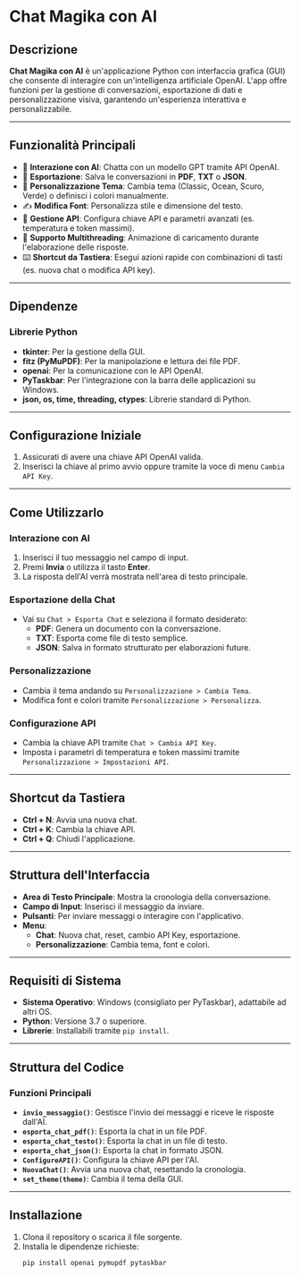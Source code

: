 # Chat Magika con AI

## Descrizione
**Chat Magika con AI** è un'applicazione Python con interfaccia grafica (GUI) che consente di interagire con un'intelligenza artificiale OpenAI. L'app offre funzioni per la gestione di conversazioni, esportazione di dati e personalizzazione visiva, garantendo un'esperienza interattiva e personalizzabile.

---

## Funzionalità Principali
- 🧠 **Interazione con AI**: Chatta con un modello GPT tramite API OpenAI.
- 📂 **Esportazione**: Salva le conversazioni in **PDF**, **TXT** o **JSON**.
- 🎨 **Personalizzazione Tema**: Cambia tema (Classic, Ocean, Scuro, Verde) o definisci i colori manualmente.
- ✍️ **Modifica Font**: Personalizza stile e dimensione del testo.
- 🔑 **Gestione API**: Configura chiave API e parametri avanzati (es. temperatura e token massimi).
- 🔄 **Supporto Multithreading**: Animazione di caricamento durante l'elaborazione delle risposte.
- ⌨️ **Shortcut da Tastiera**: Esegui azioni rapide con combinazioni di tasti (es. nuova chat o modifica API key).

---

## Dipendenze
### Librerie Python
- **tkinter**: Per la gestione della GUI.
- **fitz (PyMuPDF)**: Per la manipolazione e lettura dei file PDF.
- **openai**: Per la comunicazione con le API OpenAI.
- **PyTaskbar**: Per l'integrazione con la barra delle applicazioni su Windows.
- **json, os, time, threading, ctypes**: Librerie standard di Python.

---

## Configurazione Iniziale
1. Assicurati di avere una chiave API OpenAI valida.
2. Inserisci la chiave al primo avvio oppure tramite la voce di menu `Cambia API Key`.

---

## Come Utilizzarlo
### Interazione con AI
1. Inserisci il tuo messaggio nel campo di input.
2. Premi **Invia** o utilizza il tasto **Enter**.
3. La risposta dell'AI verrà mostrata nell'area di testo principale.

### Esportazione della Chat
- Vai su `Chat > Esporta Chat` e seleziona il formato desiderato:
  - **PDF**: Genera un documento con la conversazione.
  - **TXT**: Esporta come file di testo semplice.
  - **JSON**: Salva in formato strutturato per elaborazioni future.

### Personalizzazione
- Cambia il tema andando su `Personalizzazione > Cambia Tema`.
- Modifica font e colori tramite `Personalizzazione > Personalizza`.

### Configurazione API
- Cambia la chiave API tramite `Chat > Cambia API Key`.
- Imposta i parametri di temperatura e token massimi tramite `Personalizzazione > Impostazioni API`.

---

## Shortcut da Tastiera
- **Ctrl + N**: Avvia una nuova chat.
- **Ctrl + K**: Cambia la chiave API.
- **Ctrl + Q**: Chiudi l'applicazione.

---

## Struttura dell'Interfaccia
- **Area di Testo Principale**: Mostra la cronologia della conversazione.
- **Campo di Input**: Inserisci il messaggio da inviare.
- **Pulsanti**: Per inviare messaggi o interagire con l'applicativo.
- **Menu**:
  - **Chat**: Nuova chat, reset, cambio API Key, esportazione.
  - **Personalizzazione**: Cambia tema, font e colori.

---

## Requisiti di Sistema
- **Sistema Operativo**: Windows (consigliato per PyTaskbar), adattabile ad altri OS.
- **Python**: Versione 3.7 o superiore.
- **Librerie**: Installabili tramite `pip install`.

---

## Struttura del Codice
### Funzioni Principali
- **`invio_messaggio()`**: Gestisce l'invio dei messaggi e riceve le risposte dall'AI.
- **`esporta_chat_pdf()`**: Esporta la chat in un file PDF.
- **`esporta_chat_testo()`**: Esporta la chat in un file di testo.
- **`esporta_chat_json()`**: Esporta la chat in formato JSON.
- **`ConfigureAPI()`**: Configura la chiave API per l'AI.
- **`NuovaChat()`**: Avvia una nuova chat, resettando la cronologia.
- **`set_theme(theme)`**: Cambia il tema della GUI.

---

## Installazione
1. Clona il repository o scarica il file sorgente.
2. Installa le dipendenze richieste:
   ```bash
   pip install openai pymupdf pytaskbar
